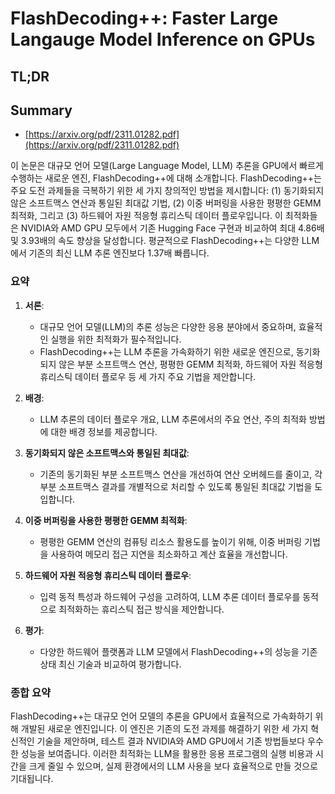 # FlashDecoding++: Faster Large Langauge Model Inference on GPUs
## TL;DR
## Summary
- [https://arxiv.org/pdf/2311.01282.pdf](https://arxiv.org/pdf/2311.01282.pdf)

이 논문은 대규모 언어 모델(Large Language Model, LLM) 추론을 GPU에서 빠르게 수행하는 새로운 엔진, FlashDecoding++에 대해 소개합니다. FlashDecoding++는 주요 도전 과제들을 극복하기 위한 세 가지 창의적인 방법을 제시합니다: (1) 동기화되지 않은 소프트맥스 연산과 통일된 최대값 기법, (2) 이중 버퍼링을 사용한 평평한 GEMM 최적화, 그리고 (3) 하드웨어 자원 적응형 휴리스틱 데이터 플로우입니다. 이 최적화들은 NVIDIA와 AMD GPU 모두에서 기존 Hugging Face 구현과 비교하여 최대 4.86배 및 3.93배의 속도 향상을 달성합니다. 평균적으로 FlashDecoding++는 다양한 LLM에서 기존의 최신 LLM 추론 엔진보다 1.37배 빠릅니다.

### 요약

1. **서론**:
    - 대규모 언어 모델(LLM)의 추론 성능은 다양한 응용 분야에서 중요하며, 효율적인 실행을 위한 최적화가 필수적입니다.
    - FlashDecoding++는 LLM 추론을 가속화하기 위한 새로운 엔진으로, 동기화되지 않은 부분 소프트맥스 연산, 평평한 GEMM 최적화, 하드웨어 자원 적응형 휴리스틱 데이터 플로우 등 세 가지 주요 기법을 제안합니다.

2. **배경**:
    - LLM 추론의 데이터 플로우 개요, LLM 추론에서의 주요 연산, 주의 최적화 방법에 대한 배경 정보를 제공합니다.

3. **동기화되지 않은 소프트맥스와 통일된 최대값**:
    - 기존의 동기화된 부분 소프트맥스 연산을 개선하여 연산 오버헤드를 줄이고, 각 부분 소프트맥스 결과를 개별적으로 처리할 수 있도록 통일된 최대값 기법을 도입합니다.

4. **이중 버퍼링을 사용한 평평한 GEMM 최적화**:
    - 평평한 GEMM 연산의 컴퓨팅 리소스 활용도를 높이기 위해, 이중 버퍼링 기법을 사용하여 메모리 접근 지연을 최소화하고 계산 효율을 개선합니다.

5. **하드웨어 자원 적응형 휴리스틱 데이터 플로우**:
    - 입력 동적 특성과 하드웨어 구성을 고려하여, LLM 추론 데이터 플로우를 동적으로 최적화하는 휴리스틱 접근 방식을 제안합니다.

6. **평가**:
    - 다양한 하드웨어 플랫폼과 LLM 모델에서 FlashDecoding++의 성능을 기존 상태 최신 기술과 비교하여 평가합니다.

### 종합 요약

FlashDecoding++는 대규모 언어 모델의 추론을 GPU에서 효율적으로 가속화하기 위해 개발된 새로운 엔진입니다. 이 엔진은 기존의 도전 과제를 해결하기 위한 세 가지 혁신적인 기술을 제안하며, 테스트 결과 NVIDIA와 AMD GPU에서 기존 방법들보다 우수한 성능을 보여줍니다. 이러한 최적화는 LLM을 활용한 응용 프로그램의 실행 비용과 시간을 크게 줄일 수 있으며, 실제 환경에서의 LLM 사용을 보다 효율적으로 만들 것으로 기대됩니다.